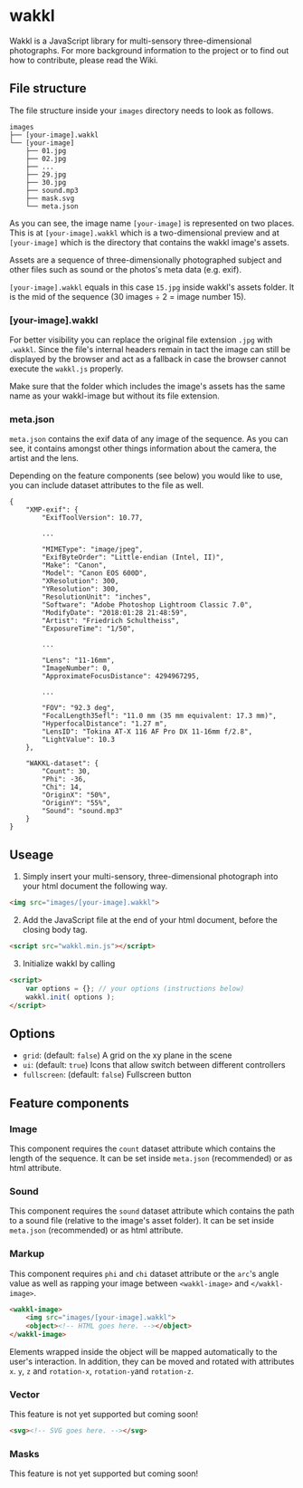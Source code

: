 # wakkl
Wakkl is a JavaScript library for multi-sensory three-dimensional photographs. For more background information to the project or to find out how to contribute, please read the Wiki.

## File structure
The file structure inside your `images` directory needs to look as follows.
```
images
├── [your-image].wakkl
└── [your-image]
    ├── 01.jpg
    ├── 02.jpg
    ├── ...
    ├── 29.jpg
    ├── 30.jpg
    ├── sound.mp3
    ├── mask.svg
    └── meta.json
```

As you can see, the image name `[your-image]` is represented on two places. This is at `[your-image].wakkl` which is a two-dimensional preview and at `[your-image]` which is the directory that contains the wakkl image's assets. 
 
Assets are a sequence of three-dimensionally photographed subject and other files such as sound or the photos's meta data (e.g. exif).

`[your-image].wakkl` equals in this case `15.jpg` inside wakkl's assets folder. It is the mid of the sequence (30 images ÷ 2 = image number 15).

### [your-image].wakkl
For better visibility you can replace the original file extension `.jpg` with `.wakkl`. Since the file's internal headers remain in tact the image can still be displayed by the browser and act as a fallback in case the browser cannot execute the `wakkl.js` properly.
 
Make sure that the folder which includes the image's assets has the same name as your wakkl-image but without its file extension.

### meta.json
`meta.json` contains the exif data of any image of the sequence. As you can see, it contains amongst other things information about the camera, the artist and the lens.
 
Depending on the feature components (see below) you would like to use, you can include dataset attributes to the file as well.
```
{
    "XMP-exif": {
        "ExifToolVersion": 10.77,

        ...

        "MIMEType": "image/jpeg",
        "ExifByteOrder": "Little-endian (Intel, II)",
        "Make": "Canon",
        "Model": "Canon EOS 600D",
        "XResolution": 300,
        "YResolution": 300,
        "ResolutionUnit": "inches",
        "Software": "Adobe Photoshop Lightroom Classic 7.0",
        "ModifyDate": "2018:01:28 21:48:59",
        "Artist": "Friedrich Schultheiss",
        "ExposureTime": "1/50",

        ...

        "Lens": "11-16mm",
        "ImageNumber": 0,
        "ApproximateFocusDistance": 4294967295,
        
        ...

        "FOV": "92.3 deg",
        "FocalLength35efl": "11.0 mm (35 mm equivalent: 17.3 mm)",
        "HyperfocalDistance": "1.27 m",
        "LensID": "Tokina AT-X 116 AF Pro DX 11-16mm f/2.8",
        "LightValue": 10.3
    },

    "WAKKL-dataset": {
        "Count": 30,
        "Phi": -36,
        "Chi": 14,
        "OriginX": "50%",
        "OriginY": "55%",
        "Sound": "sound.mp3"
    }
}
```




## Useage
1. Simply insert your multi-sensory, three-dimensional photograph into your html document the following way.
```html
<img src="images/[your-image].wakkl">
``` 
2. Add the JavaScript file at the end of your html document, before the closing body tag.
```html
<script src="wakkl.min.js"></script>
```
3. Initialize wakkl by calling
```html
<script>
    var options = {}; // your options (instructions below)
    wakkl.init( options );
</script>
```


## Options

- `grid`: (default: `false`) A grid on the xy plane in the scene
- `ui`: (default: `true`) Icons that allow switch between different controllers
- `fullscreen`: (default: `false`) Fullscreen button


## Feature components

### Image
This component requires the `count` dataset attribute which contains the length of the sequence. It can be set inside `meta.json` (recommended) or as html attribute.

### Sound
This component requires the `sound` dataset attribute which contains the path to a sound file (relative to the image's asset folder). It can be set inside `meta.json` (recommended) or as html attribute.

### Markup
This component requires `phi` and `chi` dataset attribute or the `arc`'s angle value as well as rapping your image between `<wakkl-image>` and `</wakkl-image>`.
```html
<wakkl-image>
    <img src="images/[your-image].wakkl">
    <object><!-- HTML goes here. --></object>
</wakkl-image>
```
Elements wrapped inside the object will be mapped automatically  to the user's interaction. In addition, they can be moved and rotated with attributes `x`. `y`, `z` and `rotation-x`, `rotation-y`and `rotation-z`.

### Vector
This feature is not yet supported but coming soon!
```html
<svg><!-- SVG goes here. --></svg>
```

### Masks
This feature is not yet supported but coming soon!